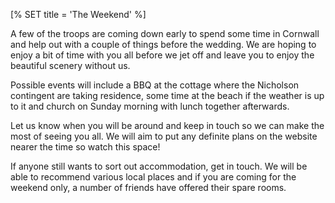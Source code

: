 [% SET title = 'The Weekend' %]

A few of the troops are coming down early to spend some time in Cornwall and
help out with a couple of things before the wedding. We are hoping to enjoy a
bit of time with you all before we jet off and leave you to enjoy the beautiful
scenery without us.

Possible events will include a BBQ at the cottage where the Nicholson
contingent are taking residence, some time at the beach if the weather is up to
it and church on Sunday morning with lunch together afterwards.

Let us know when you will be around and keep in touch so we can make the most
of seeing you all. We will aim to put any definite plans on the website nearer
the time so watch this space!

If anyone still wants to sort out accommodation, get in touch. We will be able
to recommend various local places and if you are coming for the weekend only, a
number of friends have offered their spare rooms.

